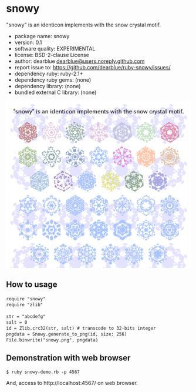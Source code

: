 # snowy

"snowy" is an identicon implements with the snow crystal motif.

  * package name: snowy
  * version: 0.1
  * software quality: EXPERIMENTAL
  * license: BSD-2-clause License
  * author: dearblue <dearblue@users.noreply.github.com>
  * report issue to: <https://github.com/dearblue/ruby-snowy/issues/>
  * dependency ruby: ruby-2.1+
  * dependency ruby gems: (none)
  * dependency library: (none)
  * bundled external C library: (none)

![snowy demonstration](snowy-demo.png)



## How to usage

``` ruby:ruby
require "snowy"
require "zlib"

str = "abcdefg"
salt = 0
id = Zlib.crc32(str, salt) # transcode to 32-bits integer
pngdata = Snowy.generate_to_png(id, size: 256)
File.binwrite("snowy.png", pngdata)
```


## Demonstration with web browser

``` shell
$ ruby snowy-demo.rb -p 4567
```

And, access to http://localhost:4567/ on web browser.

